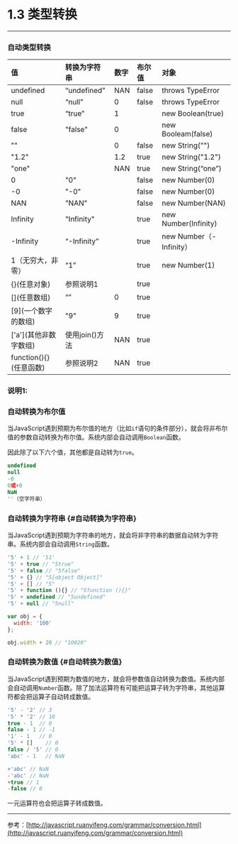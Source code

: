 # 1.3 类型转换

---

### 自动类型转换

| 值 | 转换为字符串 | 数字 | 布尔值 | 对象 |
| :--- | :--- | :--- | :--- | :--- |
| undefined | “undefined” | NAN | false | throws TypeError |
| null | “null” | 0 | false | throws TypeError |
| true | “true” | 1 |  | new Boolean\(true\) |
| false | "false" | 0 |  | new Booleam\(false\) |
| "" |  | 0 | false | new String\(""\) |
| "1.2" |  | 1.2 | true | new String\("1.2"\) |
| "one" |  | NAN | true | new String\(“one”\) |
| 0 | "0" |  | false | new Number\(0\) |
| -0 | "-0" |  | false | new Number\(0\) |
| NAN | "NAN" |  | false | new Number\(NAN\) |
| Infinity | "Infinity" |  | true | new Number\(Infinity\) |
| -Infinity | “-Infinity” |  | true | new Number（-Infinity） |
| 1（无穷大，非零） | “1” |  | true | new Number\(1\) |
| {}\(任意对象\) | 参照说明1 |  | true |  |
| \[\]\(任意数组\) | “” | 0 | true |  |
| \[9\]\(一个数字的数组\) | "9" | 9 | true |  |
| \['a'\]\(其他非数字数组\) | 使用join\(\)方法 | NAN | true |  |
| function\(\){}\(任意函数\) | 参照说明2 | NAN | true |  |

### 说明1:



### 自动转换为布尔值

当JavaScript遇到预期为布尔值的地方（比如`if`语句的条件部分），就会将非布尔值的参数自动转换为布尔值。系统内部会自动调用`Boolean`函数。

因此除了以下六个值，其他都是自动转为`true`。

```js
undefined
null
-0
0或+0
NaN
''（空字符串）
```

### 自动转换为字符串 {#自动转换为字符串}

当JavaScript遇到预期为字符串的地方，就会将非字符串的数据自动转为字符串。系统内部会自动调用`String`函数。

```js
'5' + 1 // '51'
'5' + true // "5true"
'5' + false // "5false"
'5' + {} // "5[object Object]"
'5' + [] // "5"
'5' + function (){} // "5function (){}"
'5' + undefined // "5undefined"
'5' + null // "5null"
```

```js
var obj = {
  width: '100'
};

obj.width + 20 // "10020"
```

### 自动转换为数值 {#自动转换为数值}

当JavaScript遇到预期为数值的地方，就会将参数值自动转换为数值。系统内部会自动调用`Number`函数。除了加法运算符有可能把运算子转为字符串，其他运算符都会把运算子自动转成数值。

```js
'5' - '2' // 3
'5' * '2' // 10
true - 1  // 0
false - 1 // -1
'1' - 1   // 0
'5' * []    // 0
false / '5' // 0
'abc' - 1   // NaN
```

```js
+'abc' // NaN
-'abc' // NaN
+true // 1
-false // 0
```

一元运算符也会把运算子转成数值。

---

参考：[http://javascript.ruanyifeng.com/grammar/conversion.html](http://javascript.ruanyifeng.com/grammar/conversion.html)

